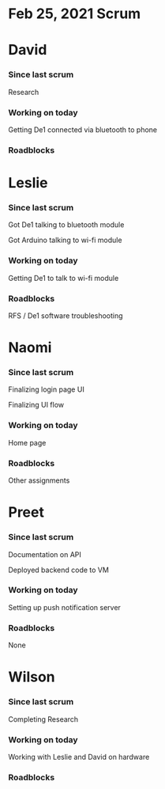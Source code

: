 # Feb 25, 2021 Scrum

# David

### Since last scrum

Research

### Working on today

Getting De1 connected via bluetooth to phone

### Roadblocks

# Leslie

### Since last scrum

Got De1 talking to bluetooth module

Got Arduino talking to wi-fi module

### Working on today

Getting De1 to talk to wi-fi module

### Roadblocks

RFS / De1 software troubleshooting

# Naomi

### Since last scrum

Finalizing login page UI

Finalizing UI flow

### Working on today

Home page

### Roadblocks

Other assignments

# Preet

### Since last scrum

Documentation on API

Deployed backend code to VM

### Working on today

Setting up push notification server

### Roadblocks

None

# Wilson

### Since last scrum

Completing Research

### Working on today

Working with Leslie and David on hardware

### Roadblocks